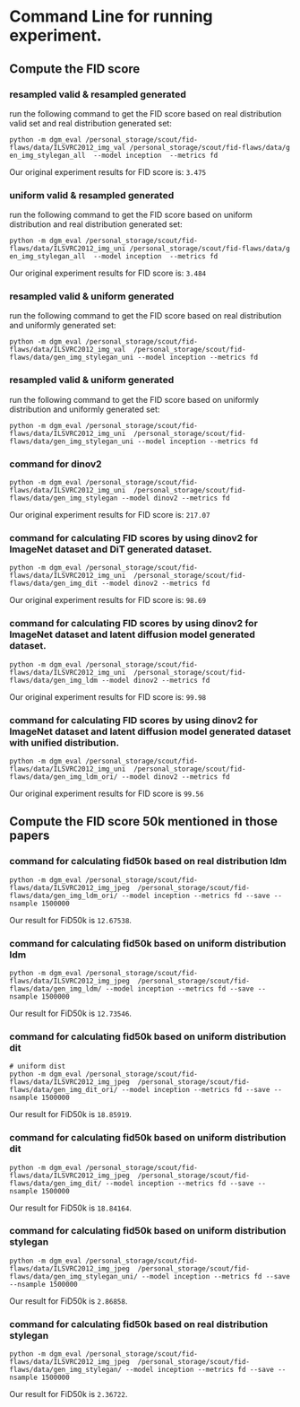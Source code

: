 # Command Line for running experiment.

## Compute the FID score
### resampled valid & resampled generated 
run the following command to get the FID score based on real distribution valid set and real distribution generated set:
```shell
python -m dgm_eval /personal_storage/scout/fid-flaws/data/ILSVRC2012_img_val /personal_storage/scout/fid-flaws/data/g
en_img_stylegan_all  --model inception  --metrics fd
```
Our original experiment results for FID score is: `3.475`

### uniform valid & resampled generated
run the following command to get the FID score based on uniform distribution and real distribution generated set:
```shell
python -m dgm_eval /personal_storage/scout/fid-flaws/data/ILSVRC2012_img_uni /personal_storage/scout/fid-flaws/data/g
en_img_stylegan_all  --model inception  --metrics fd
```
Our original experiment results for FID score is: `3.484`

### resampled valid & uniform generated
run the following command to get the FID score based on real distribution and uniformly generated set:
```shell
python -m dgm_eval /personal_storage/scout/fid-flaws/data/ILSVRC2012_img_val  /personal_storage/scout/fid-flaws/data/gen_img_stylegan_uni --model inception --metrics fd
```

### resampled valid & uniform generated
run the following command to get the FID score based on uniformly distribution and uniformly generated set:
```shell
python -m dgm_eval /personal_storage/scout/fid-flaws/data/ILSVRC2012_img_uni  /personal_storage/scout/fid-flaws/data/gen_img_stylegan_uni --model inception --metrics fd
```

### command for dinov2
```shell
python -m dgm_eval /personal_storage/scout/fid-flaws/data/ILSVRC2012_img_uni  /personal_storage/scout/fid-flaws/data/gen_img_stylegan --model dinov2 --metrics fd
```
Our original experiment results for FID score is: `217.07`

### command for calculating FID scores by using dinov2 for ImageNet dataset and DiT generated dataset.
```shell
python -m dgm_eval /personal_storage/scout/fid-flaws/data/ILSVRC2012_img_uni  /personal_storage/scout/fid-flaws/data/gen_img_dit --model dinov2 --metrics fd
```
Our original experiment results for FID score is: `98.69`

### command for calculating FID scores by using dinov2 for ImageNet dataset and latent diffusion model generated dataset.
```shell
python -m dgm_eval /personal_storage/scout/fid-flaws/data/ILSVRC2012_img_uni  /personal_storage/scout/fid-flaws/data/gen_img_ldm --model dinov2 --metrics fd
```
Our original experiment results for FID score is: `99.98`

### command for calculating FID scores by using dinov2 for ImageNet dataset and latent diffusion model generated dataset with unified distribution.
```shell
python -m dgm_eval /personal_storage/scout/fid-flaws/data/ILSVRC2012_img_uni  /personal_storage/scout/fid-flaws/data/gen_img_ldm_ori/ --model dinov2 --metrics fd
```
Our original experiment results for FID score is `99.56`


## Compute the FID score 50k mentioned in those papers
### command for calculating fid50k based on real distribution ldm
```shell
python -m dgm_eval /personal_storage/scout/fid-flaws/data/ILSVRC2012_img_jpeg  /personal_storage/scout/fid-flaws/data/gen_img_ldm_ori/ --model inception --metrics fd --save --nsample 1500000
```
Our result for FiD50k is `12.67538`.

### command for calculating fid50k based on uniform distribution ldm
```shell
python -m dgm_eval /personal_storage/scout/fid-flaws/data/ILSVRC2012_img_jpeg  /personal_storage/scout/fid-flaws/data/gen_img_ldm/ --model inception --metrics fd --save --nsample 1500000
```
Our result for FiD50k is `12.73546`.

### command for calculating fid50k based on uniform distribution dit
```shell
# uniform dist
python -m dgm_eval /personal_storage/scout/fid-flaws/data/ILSVRC2012_img_jpeg  /personal_storage/scout/fid-flaws/data/gen_img_dit_ori/ --model inception --metrics fd --save --nsample 1500000
```
Our result for FiD50k is `18.85919`.

### command for calculating fid50k based on uniform distribution dit
```shell
python -m dgm_eval /personal_storage/scout/fid-flaws/data/ILSVRC2012_img_jpeg  /personal_storage/scout/fid-flaws/data/gen_img_dit/ --model inception --metrics fd --save --nsample 1500000
```
Our result for FiD50k is `18.84164`.

### command for calculating fid50k based on uniform distribution stylegan
```shell
python -m dgm_eval /personal_storage/scout/fid-flaws/data/ILSVRC2012_img_jpeg  /personal_storage/scout/fid-flaws/data/gen_img_stylegan_uni/ --model inception --metrics fd --save --nsample 1500000
```
Our result for FiD50k is `2.86858`.

### command for calculating fid50k based on real distribution stylegan
```shell
python -m dgm_eval /personal_storage/scout/fid-flaws/data/ILSVRC2012_img_jpeg  /personal_storage/scout/fid-flaws/data/gen_img_stylegan/ --model inception --metrics fd --save --nsample 1500000
```
Our result for FiD50k is `2.36722`.
